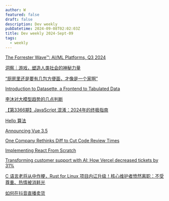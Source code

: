 ```yaml
---
author: W
featured: false
draft: false
description: Dev weekly
pubDatetime: 2024-09-08T02:02:03Z
title: Dev weekly 2024-Sept-09
tags:
  - weekly
---
```


[The Forrester Wave™: AI/ML Platforms, Q3 2024](https://reprint.forrester.com/reports/the-forrester-wavetm-ai-ml-platforms-q3-2024-e8e56c78/index.html)

[洞察｜游戏，塑造人类社会的神秘力量](https://mp.weixin.qq.com/s?__biz=MzU1NTY2MTAxNg%3D%3D&abtest_cookie=AAACAA%3D%3D&ascene=56&chksm=fa94cade87d24c3a7c22401ba14f3a91eed92a87b6c30132b88f21233366ec671ad07a1d46e8&clicktime=1725598102&countrycode=CN&devicetype=android-34&enterid=1725598102&exportkey=n_ChQIAhIQuzo%2B6ujfSYcqI5FP4WlS4hLjAQIE97dBBAEAAAAAAC3hM4NsTTsAAAAOpnltbLcz9gKNyK89dVj0TE0qpZqmP1fkl%2BQaF7utvLqE4hmxP0r5gbTl%2FBzlfWiwTbTY%2FiEhAXmsKg%2FhFsX3KQuPa4MjdiXKSvoPl6x3iLfrQzqX7YVlS0I%2FamikJZCN2hEt1zVe6VWVbm5P%2FwYjnmBESDjc7BiGV%2BwCcMwRLfBFOGODVR%2B5bgGiX8gGrd2PPwV2b9ifaA2rNw5SaL9KvuNzgdsJJ4pQVyb3Tf3UWCw04QgYEmDzYxEtNSasJBCSurMe0ynkX%2F1qpFSY&fasttmpl_flag=0&fasttmpl_fullversion=7370442-zh_CN-zip&fasttmpl_type=0&finder_biz_enter_id=4&flutter_pos=1&idx=1&lang=zh_CN&mid=2247559080&nettype=3gnet&pass_ticket=osYGqTcIHTw6JZEtElmjVZumwRyxBoDt8F5VJoSqNbj83lUk78kJeqOvRFJrR4sm&ranksessionid=1725598086&realreporttime=1725598102881&scene=90&session_us=gh_d0e08b7bd24f&sessionid=1725598098&sn=7c2830426b179d656334da3912f7710d&subscene=93&utm_source=pocket_shared&version=2800325a&wx_header=3&xtrack=1)

[“厨房里还是要有几包方便面，才像是一个家啊”](https://mp.weixin.qq.com/s?__biz=MzU3OTQ0ODg0OQ%3D%3D&abtest_cookie=AAACAA%3D%3D&ascene=56&chksm=fc4da277dc71d21a50ff50cbf83e96fb87724710bcf3032337023091783d5336fdb3912ff9b9&clicktime=1725594462&countrycode=CN&devicetype=android-34&enterid=1725594462&exportkey=n_ChQIAhIQduhQK1TjbP8xwOdc5%2B%2BTMxLjAQIE97dBBAEAAAAAAFErK12GKYUAAAAOpnltbLcz9gKNyK89dVj08VPYs6r9KvvYVCidjGcF%2BmkQWlW6eWKNLj%2BKNlHdORwdV7K7xmKoMYHr%2BbzCtl3%2BnjE0yt5HJKpe5QN7dX3kzX%2BFaJVsru3rsTcK%2FsZjxLl25HGAj2BReogUmyc3yWuHYJL0jFwecuOXzVJMUTgkPOHDTlHwkyKt2plbTuu6srZyfvQd2SotL1zUOEp%2FE8Z%2BatIq5Fy%2Fn3pdaC7nv73qjsN%2BTe3dm1qtpFffYN4VZ5tbizIHHpkHLUCf30xl&fasttmpl_flag=0&fasttmpl_fullversion=7370442-zh_CN-zip&fasttmpl_type=0&finder_biz_enter_id=4&flutter_pos=2&idx=1&lang=zh_CN&mid=2247820423&nettype=3gnet&pass_ticket=j2uMSov8TjP%2F6q5qm63pMzFNCDZ3TZtV9E98AXLXuNyWEooCLdmEhRWldTZyR5%2Fh&ranksessionid=1725593858&realreporttime=1725594462540&scene=90&session_us=gh_e36805c910b8&sessionid=1725593865&sn=886bafaea0ba5fe5310b16558f6e1c21&subscene=93&utm_source=pocket_shared&version=2800325a&wx_header=3&xtrack=1)

[Introduction to Datasette, a Frontend to Tabulated Data](https://thenewstack.io/introduction-to-datasette-a-frontend-to-tabulated-data/?utm_source=pocket_shared)

[李沐对大模型趋势的几点判断](https://mp.weixin.qq.com/s?__biz=Mzg5Mjc3MjIyMA%3D%3D&abtest_cookie=AAACAA%3D%3D&ascene=56&chksm=c185866a650a014b3c94b1a92b86d3eb16f78b2172e2f8a774b8df16fd70d9716b68288577a4&clicktime=1725525153&countrycode=CN&devicetype=android-34&enterid=1725525153&exportkey=n_ChQIAhIQb6Rshy3rqUcmSqRuEvHU3hLjAQIE97dBBAEAAAAAAMBcA6%2Foq1kAAAAOpnltbLcz9gKNyK89dVj0VD6Od9kGZ37q%2BMjycM42fF0ifgSN1LsLHJfpq5BQHU%2BKoljWlmIEOkAV5RgrvJgESLDSawCjjtX6%2B6UnfAqoTZGaZCAoBs6qBdOi1JeLoPj1OpE8p5VTQ9UUfg9jMc4Cjb4uZm0N3zEmRUgqQxFg6ZktkuWRL6HOcDcPU%2Fyy1mMlxMHJVsNpqS6PcHJ0lhudEHO6Gq4i0Q%2Ftlpir%2BWcsyPArZQZCZBXWyozmLEVSb6qv%2BB%2BLvMOW7o%2F0HroG&fasttmpl_flag=0&fasttmpl_fullversion=7370250-zh_CN-zip&fasttmpl_type=0&finder_biz_enter_id=4&flutter_pos=5&idx=1&lang=zh_CN&mid=2247571252&nettype=3gnet&pass_ticket=pHpHlAfBHddR5cQaBKnRarji3cjwabo7XBswBqWgZ857oeo0YXVFZehS9YZkS23Y&ranksessionid=1725525120&realreporttime=1725525153069&scene=90&session_us=gh_9b1df4558a05&sessionid=1725525116&sn=131b4c1bc82ad98d34db9c9408d0d57b&subscene=93&utm_source=pocket_shared&version=2800325a&wx_header=3&xtrack=1)

[【第3366期】JavaScript 混淆：2024年的终极指南](https://mp.weixin.qq.com/s?__biz=MjM5MTA1MjAxMQ%3D%3D&abtest_cookie=AAACAA%3D%3D&ascene=56&chksm=bcb22d8956fb4fe05a5fa2d929661bf1d8ee8e9620eb6358243514bae5927d3bcf3bd65fdf57&clicktime=1725411787&countrycode=CN&devicetype=android-34&enterid=1725411787&exportkey=n_ChQIAhIQBQaWT2f5vWOLyV4ZXb%2B4JBLjAQIE97dBBAEAAAAAAEU3Fs1FNcMAAAAOpnltbLcz9gKNyK89dVj0SY8uhgyEFe0dQKvZ9q9z08PLuNIUXk%2FEiI9WwVRtvUUhV6aT6JSlAqqepRN0HHhODM8e8elKzJIu1kOh51Hr4PVrc7r8%2Bj4YEquycZRp0HXsXL4CmZRzCMJHmPHxRshjdlbDERq7XzYRflygkhM6%2Bi%2F7zmZZow%2B0FTVyyjQNaXpKkIzwNw%2BwekjQZO7iiiUmhMsT5PGve8N99w72mDIa5OA8Mz7DJKSEKLo1DUB5NjbU%2F7EClmLPMC8JRRP9&fasttmpl_flag=0&fasttmpl_fullversion=7367566-zh_CN-zip&fasttmpl_type=0&finder_biz_enter_id=4&flutter_pos=5&idx=1&lang=zh_CN&mid=2651272808&nettype=3gnet&pass_ticket=GPPPIbZ8lqe46bQQOZp489vRuNZoqKk66HsqnlxuaXqq37g%2FvRUzvCwjJMM3eLNS&ranksessionid=1725411748&realreporttime=1725411787954&scene=90&session_us=gh_780d1f7a7e67&sessionid=1725411758&sn=404ff6796aab7f257a18282f9393d171&subscene=93&utm_source=pocket_shared&version=2800325a&wx_header=3&xtrack=1)

[Hello 算法](https://www.hello-algo.com/?utm_source=pocket_saves)

[Announcing Vue 3.5](https://blog.vuejs.org/posts/vue-3-5?utm_source=pocket_shared)

[One Company Rethinks Diff to Cut Code Review Times](https://thenewstack.io/one-company-rethinks-diff-to-cut-code-review-times/?utm_source=pocket_shared)

[Implementing React From Scratch](https://www.rob.directory/blog/react-from-scratch?utm_source=pocket_shared)

[Transforming customer support with AI: How Vercel decreased tickets by 31%](https://vercel.com/blog/transforming-customer-support-with-ai-how-vercel-decreased-tickets)

[C 语言老将从中作梗，Rust for Linux 项目内讧升级！核心维护者愤然离职：不受尊重、热情被消耗光](https://mp.weixin.qq.com/s?__biz=MjM5MDE0Mjc4MA%3D%3D&abtest_cookie=AAACAA%3D%3D&ascene=56&chksm=bc4fcc0299da14638a72f3d3c67f9aa3da9a361d802e367d7469c09055eb70dbfc15f18ad438&clicktime=1725257849&countrycode=CN&devicetype=android-34&enterid=1725257849&exportkey=n_ChQIAhIQh98qpNmPtph%2B%2FjvN%2B3hoVhLjAQIE97dBBAEAAAAAAPZbDceAyacAAAAOpnltbLcz9gKNyK89dVj0yxPOiRmwq36zOCQfdPaDQz1EuviYEjejjh%2FkC4yh8lW7snAmnCwmYOvMjp3cJurXcAgAy0XbfrDq7rP6YpqscEucJu1Iz3DkxJwv%2BFVE1dUvoNp97aMwBnDLePnBCX2GysjCWSkGb0nka4tsUmWp5kOkPZNuLVEwoKaxfxsAUO6Qv3rBcrWq8nodx2AlNX0mngtZvwpvRkgTVFgDi38M%2FMC4dvcETewM4CiiUwvneSK7Pg%2FLqgMWWB4BefI0&fasttmpl_flag=0&fasttmpl_fullversion=7365003-zh_CN-zip&fasttmpl_type=0&finder_biz_enter_id=4&flutter_pos=4&idx=1&lang=zh_CN&mid=2651217598&nettype=3gnet&pass_ticket=8DSSSt8SVv1Aj5gnrHN1HKIRMg5%2ByPlWoPM9Wn%2FoI1dXKpEETeWupghj0Cx4ETzQ&ranksessionid=1725257822&realreporttime=1725257849103&scene=90&session_us=gh_b443474846ae&sessionid=1725257826&sn=1efab2602da57794889166b3b64aed16&subscene=93&utm_source=pocket_shared&version=28003259&wx_header=3&xtrack=1)

[如何在抖音直播卖货](https://blog.devtang.com/2024/09/01/living-selling-101/?utm_source=pocket_shared)

[]()

[]()

[]()

[]()

[]()

[]()

[]()

[]()

[]()

[]()

[]()

[]()

[]()

[]()

[]()

[]()

[]()

[]()

[]()

[]()

[]()

[]()

[]()

[]()

[]()

[]()

[]()

[]()

[]()

[]()

[]()

[]()

[]()

[]()

[]()

[]()

[]()

[]()

[]()

[]()

[]()

[]()

[]()

[]()

[]()

[]()

[]()

[]()

[]()

[]()

[]()

[]()

[]()

[]()

[]()

[]()

[]()

[]()

[]()

[]()

[]()

[]()

[]()

[]()

[]()

[]()

[]()

[]()

[]()

[]()

[]()

[]()

[]()

[]()

[]()

[]()

[]()

[]()

[]()

[]()

[]()

[]()

[]()

[]()

[]()

[]()

[]()

[]()

[]()

[]()

[]()

[]()

[]()

[]()

[]()

[]()

[]()

[]()

[]()

[]()

[]()

[]()

[]()

[]()

[]()

[]()

[]()

[]()

[]()

[]()

[]()

[]()

[]()

[]()

[]()

[]()

[]()

[]()

[]()

[]()

[]()

[]()

[]()

[]()

[]()

[]()

[]()

[]()

[]()

[]()

[]()

[]()

[]()

[]()

[]()

[]()

[]()

[]()

[]()

[]()

[]()

[]()

[]()

[]()

[]()

[]()

[]()

[]()

[]()

[]()

[]()

[]()

[]()

[]()

[]()

[]()

[]()

[]()

[]()

[]()

[]()

[]()

[]()

[]()

[]()

[]()

[]()

[]()

[]()

[]()

[]()

[]()

[]()

[]()

[]()

[]()

[]()

[]()

[]()

[]()

[]()

[]()

[]()

[]()

[]()

[]()

[]()

[]()

[]()

[]()

[]()

[]()

[]()

[]()

[]()

[]()

[]()

[]()

[]()

[]()

[]()

[]()

[]()

[]()

[]()

[]()

[]()

[]()

[]()

[]()

[]()

[]()

[]()

[]()

[]()

[]()

[]()

[]()

[]()

[]()

[]()

[]()

[]()

[]()

[]()

[]()

[]()

[]()

[]()

[]()

[]()

[]()

[]()

[]()

[]()

[]()

[]()

[]()

[]()

[]()

[]()

[]()

[]()

[]()

[]()

[]()

[]()

[]()

[]()

[]()

[]()

[]()

[]()

[]()

[]()

[]()

[]()

[]()

[]()

[]()

[]()

[]()

[]()

[]()

[]()

[]()

[]()

[]()

[]()

[]()

[]()

[]()

[]()

[]()

[]()

[]()

[]()

[]()

[]()

[]()

[]()

[]()

[]()

[]()

[]()

[]()

[]()

[]()

[]()

[]()

[]()

[]()

[]()

[]()

[]()

[]()

[]()

[]()

[]()

[]()

[]()

[]()

[]()

[]()

[]()

[]()

[]()

[]()

[]()

[]()

[]()

[]()

[]()

[]()

[]()

[]()

[]()

[]()

[]()

[]()

[]()

[]()

[]()

[]()

[]()

[]()

[]()

[]()

[]()

[]()

[]()

[]()

[]()

[]()

[]()

[]()

[]()

[]()

[]()

[]()

[]()

[]()

[]()

[]()

[]()

[]()

[]()

[]()

[]()

[]()

[]()

[]()

[]()

[]()

[]()

[]()

[]()

[]()

[]()

